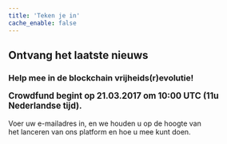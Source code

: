 ```yaml
---
title: 'Teken je in'
cache_enable: false
---
```


## Ontvang het laatste nieuws
### Help mee in de blockchain vrijheids(r)evolutie!

<big><b>Crowdfund begint op 21.03.2017 om 10:00 UTC (11u Nederlandse tijd).</b></big>
<br><br>
Voer uw e-mailadres in, en we houden u op de hoogte van<br>
het lanceren van ons platform en hoe u mee kunt doen.
